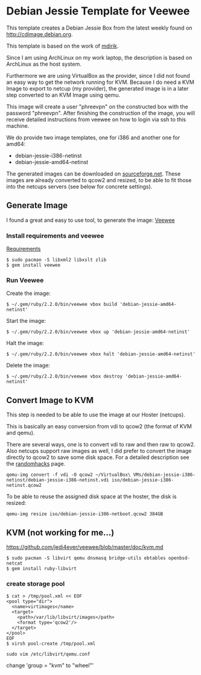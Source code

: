 # Debian Jessie Template for Veewee

This template creates a Debian Jessie Box from the latest weekly found on
http://cdimage.debian.org.

This template is based on the work of [mdirik](https://github.com/mdirik/veewee-templates).

Since I am using ArchLinux on my work laptop, the description is based on ArchLinux
as the host system.

Furthermore we are using VirtualBox as the provider, since I did not found an easy
way to get the network running for KVM. Because I do need a KVM Image to export
to netcup (my provider), the generated image is in a later step converted to an
KVM Image using qemu.

This image will create a user "phreevpn" on the constructed box with the password
"phreevpn". After finishing the construction of the image, you will receive detailed
instructions from veewee on how to login via ssh to this machine.

We do provide two image templates, one for i386 and another one for amd64:

* debian-jessie-i386-netinst
* debian-jessie-amd64-netinst

The generated images can be downloaded on [sourceforge.net](https://sourceforge.net/projects/veeweedebianjessie/files/).
These images are already converted to qcow2 and resized, to be able to fit those
into the netcups servers (see below for concrete settings).

## Generate Image

I found a great and easy to use tool, to generate the image: [Veewee](https://github.com/jedi4ever/veewee)

### Install requirements and veewee

[Requirements](https://github.com/jedi4ever/veewee/blob/master/doc/requirements.md)

```
$ sudo pacman -S libxml2 libxslt zlib
$ gem install veewee
```

### Run Veewee

Create the image:

```
$ ~/.gem/ruby/2.2.0/bin/veewee vbox build 'debian-jessie-amd64-netinst'
```

Start the image:

```
$ ~/.gem/ruby/2.2.0/bin/veewee vbox up 'debian-jessie-amd64-netinst'
```

Halt the image:

```
$ ~/.gem/ruby/2.2.0/bin/veewee vbox halt 'debian-jessie-amd64-netinst'
```

Delete the image:

```
$ ~/.gem/ruby/2.2.0/bin/veewee vbox destroy 'debian-jessie-amd64-netinst'
```

## Convert Image to KVM

This step is needed to be able to use the image at our Hoster (netcups).

This is basically an easy conversion from vdi to qcow2 (the format of KVM and qemu).

There are several ways, one is to convert vdi to raw and then raw to qcow2. Also
netcups support raw images as well, I did prefer to convert the image directly to
qcow2 to save some disk space. For a detailed description see the [randomhacks](http://www.randomhacks.co.uk/how-to-convert-virtualbox-vdi-to-kvm-qcow2/) page.

```
qemu-img convert -f vdi -O qcow2 ~/VirtualBox\ VMs/debian-jessie-i386-netinst/debian-jessie-i386-netinst.vdi iso/debian-jessie-i386-netinst.qcow2
```

To be able to reuse the assigned disk space at the hoster, the disk is resized:

```
qemu-img resize iso/debian-jessie-i386-netboot.qcow2 384GB
```

## KVM (not working for me...)

https://github.com/jedi4ever/veewee/blob/master/doc/kvm.md

```
$ sudo pacman -S libvirt qemu dnsmasq bridge-utils ebtables openbsd-netcat
$ gem install ruby-libvirt
```


### create storage pool

```
$ cat > /tmp/pool.xml << EOF
<pool type="dir">
  <name>virtimages</name>
  <target>
    <path>/var/lib/libvirt/images</path>
    <format type='qcow2'/>
  </target>
</pool>
EOF
$ virsh pool-create /tmp/pool.xml
```

```
sudo vim /etc/libvirt/qemu.conf
```

change 'group = "kvm" to "wheel"'



